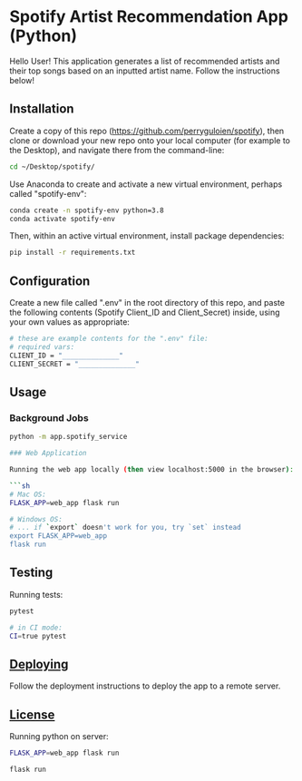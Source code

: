 # Spotify Artist Recommendation App (Python)

Hello User!
This application generates a list of recommended artists and their top songs based on an inputted artist name. Follow the instructions below!

## Installation

Create a copy of this repo (https://github.com/perryguloien/spotify), then clone or download your new repo onto your local computer (for example to the Desktop), and navigate there from the command-line:

```sh
cd ~/Desktop/spotify/
```

Use Anaconda to create and activate a new virtual environment, perhaps called "spotify-env":

```sh
conda create -n spotify-env python=3.8
conda activate spotify-env
```

Then, within an active virtual environment, install package dependencies:

```sh
pip install -r requirements.txt
```

## Configuration

Create a new file called ".env" in the root directory of this repo, and paste the following contents (Spotify Client_ID and Client_Secret) inside, using your own values as appropriate:

```sh
# these are example contents for the ".env" file:
# required vars:
CLIENT_ID = "______________"
CLIENT_SECRET = "______________"
```

## Usage

### Background Jobs
```sh
python -m app.spotify_service

### Web Application

Running the web app locally (then view localhost:5000 in the browser):

```sh
# Mac OS:
FLASK_APP=web_app flask run

# Windows OS:
# ... if `export` doesn't work for you, try `set` instead
export FLASK_APP=web_app
flask run
```

## Testing

Running tests:

```sh
pytest

# in CI mode:
CI=true pytest
```

## [Deploying](/DEPLOYING.md)

Follow the deployment instructions to deploy the app to a remote server.

## [License](/LICENSE.md)

Running python on server: 

```sh
FLASK_APP=web_app flask run

flask run

